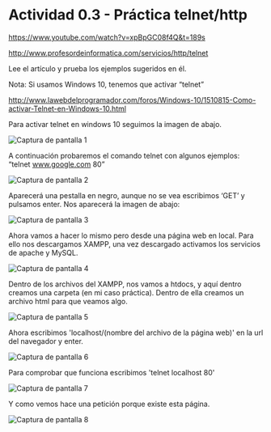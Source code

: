 # Actividad 0.3 - Práctica telnet/http

https://www.youtube.com/watch?v=xpBpGC08f4Q&t=189s

http://www.profesordeinformatica.com/servicios/http/telnet

Lee el artículo y prueba los ejemplos sugeridos en él.

Nota: Si usamos Windows 10, tenemos que activar “telnet”

http://www.lawebdelprogramador.com/foros/Windows-10/1510815-Como-activar-Telnet-en-Windows-10.html

Para activar telnet en windows 10 seguimos la imagen de abajo.

![Captura de pantalla 1](https://github.com/user-attachments/assets/fe1c0e4b-8a44-4d73-b268-b9ae8cd018ab)

A continuación probaremos el comando telnet con algunos ejemplos:
“telnet www.google.com 80”

![Captura de pantalla 2](https://github.com/user-attachments/assets/3101f2e7-9aeb-42a1-bf64-e12621f87241)

Aparecerá una pestalla en negro, aunque no se vea escribimos ‘GET’ y pulsamos enter.
Nos aparecerá la imagen de abajo:

![Captura de pantalla 3](https://github.com/user-attachments/assets/51aea4b4-ecaa-4234-a597-4dbc7a8ebc2c)

Ahora vamos a hacer lo mismo pero desde una página web en local. Para ello nos descargamos XAMPP, una vez descargado activamos los servicios de apache y MySQL.

![Captura de pantalla 4](https://github.com/user-attachments/assets/4ea2ae5f-7b3e-4363-b1c2-043b0499680a)

Dentro de los archivos del XAMPP, nos vamos a htdocs, y aquí dentro creamos una carpeta (en mi caso práctica). Dentro de ella creamos un archivo html para que veamos algo.

![Captura de pantalla 5](https://github.com/user-attachments/assets/e84a5696-2f22-48bc-a9e1-44ada2d9cbbf)

Ahora escribimos 'localhost/(nombre del archivo de la página web)' en la url del navegador y enter.

![Captura de pantalla 6](https://github.com/user-attachments/assets/c2678419-2673-47a3-a69a-c2968326a909)

Para comprobar que funciona escribimos 'telnet localhost 80'

![Captura de pantalla 7](https://github.com/user-attachments/assets/f384879b-72a6-476b-9ca8-50d6c65af8b5)

Y como vemos hace una petición porque existe esta página.

![Captura de pantalla 8](https://github.com/user-attachments/assets/772c7086-0fd2-43e8-9444-5cc44c78ee35)
